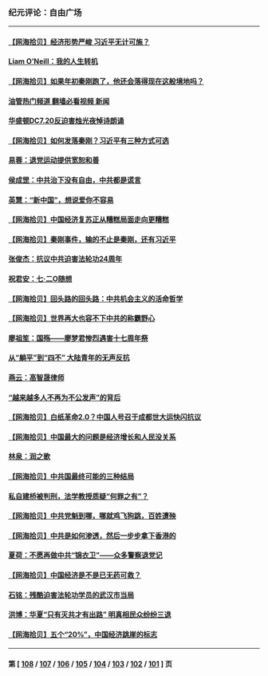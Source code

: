 ### 纪元评论：自由广场
---
#### [【网海拾贝】经济形势严峻 习近平无计可施？](../../pages/nsc993/n14042096.md?07270330) 
#### [Liam O’Neill：我的人生转机](../../pages/nsc993/n14042056.md?07270330) 
#### [【网海拾贝】如果年初秦刚跑了，他还会落得现在这般境地吗？](../../pages/nsc993/n14041401.md?07270330) 
#### [油管热门频道 翻墙必看视频 新闻](ok?07270330)
#### [华盛顿DC7.20反迫害烛光夜悼诗朗诵](../../pages/nsc993/n14041055.md?07270330) 
#### [【网海拾贝】如何发落秦刚？习近平有三种方式可选](../../pages/nsc993/n14040297.md?07270330) 
#### [易蓉：退党运动提供宽恕和善](../../pages/nsc993/n14040280.md?07270330) 
#### [侯成罡：中共治下没有自由，中共都是谎言](../../pages/nsc993/n14039331.md?07270330) 
#### [英慧：“新中国”，想说爱你不容易](../../pages/nsc993/n14039324.md?07270330) 
#### [【网海拾贝】中国经济复苏正从糟糕局面走向更糟糕](../../pages/nsc993/n14039281.md?07270330) 
#### [【网海拾贝】秦刚事件，输的不止是秦刚，还有习近平](../../pages/nsc993/n14038423.md?07270330) 
#### [张俊杰：抗议中共迫害法轮功24周年](../../pages/nsc993/n14038104.md?07270330) 
#### [祝君安：七·二O随想](../../pages/nsc993/n14037469.md?07270330) 
#### [【网海拾贝】回头路的回头路：中共机会主义的活命哲学](../../pages/nsc993/n14036607.md?07270330) 
#### [【网海拾贝】世界再大也容不下中共的称霸野心](../../pages/nsc993/n14035979.md?07270330) 
#### [廖祖笙：国殇——廖梦君惨烈遇害十七周年祭](../../pages/nsc993/n14035636.md?07270330) 
#### [从“躺平”到“四不” 大陆青年的无声反抗](../../pages/nsc993/n14034924.md?07270330) 
#### [燕云：高智晟律师](../../pages/nsc993/n14034945.md?07270330) 
#### [“越来越多人不再为不公发声”的背后](../../pages/nsc993/n14034935.md?07270330) 
#### [【网海拾贝】白纸革命2.0？中国人号召于成都世大运快闪抗议](../../pages/nsc993/n14034919.md?07270330) 
#### [【网海拾贝】中国最大的问题是经济增长和人民没关系](../../pages/nsc993/n14033024.md?07270330) 
#### [林泉：润之歌](../../pages/nsc993/n14032905.md?07270330) 
#### [【网海拾贝】中共国最终可能的三种结局](../../pages/nsc993/n14032149.md?07270330) 
#### [私自建桥被判刑，法学教授质疑“何罪之有”？](../../pages/nsc993/n14031517.md?07270330) 
#### [【网海拾贝】中共党魁到哪，哪就鸡飞狗跳，百姓遭殃](../../pages/nsc993/n14031033.md?07270330) 
#### [【网海拾贝】中共是如何渗透，然后一步步拿下香港的](../../pages/nsc993/n14030717.md?07270330) 
#### [夏荷：不愿再做中共“锦衣卫”——众多警察退党记](../../pages/nsc993/n14029941.md?07270330) 
#### [【网海拾贝】中国经济是不是已无药可救？](../../pages/nsc993/n14029976.md?07270330) 
#### [石铭：残酷迫害法轮功学员的武汉市当局](../../pages/nsc993/n14029514.md?07270330) 
#### [洪博：华夏“只有灭共才有出路” 明真相民众纷纷三退](../../pages/nsc993/n14029396.md?07270330) 
#### [【网海拾贝】五个“20%”，中国经济跳崖的标志](../../pages/nsc993/n14029226.md?07270330) 

---
#### 第 [ [108](./108.md?07270330) / [107](./107.md?07270330) / [106](./106.md?07270330) / [105](./105.md?07270330) / [104](./104.md?07270330) / [103](./103.md?07270330) / [102](./102.md?07270330) / [101](./101.md?07270330) ] 页

